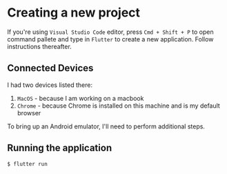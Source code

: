 # Creating a new project

If you're using `Visual Studio Code` editor, press `Cmd + Shift + P` to open command pallete and type in `Flutter` to create a new application. Follow instructions thereafter.

## Connected Devices

I had two devices listed there:

1. `MacOS` - because I am working on a macbook
2. `Chrome` - because Chrome is installed on this machine and is my default browser

To bring up an Android emulator, I'll need to perform additional steps.

## Running the application

```sh
$ flutter run
```
